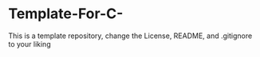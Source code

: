 # Template-For-C-
This is a template repository, change the License, README, and .gitignore to your liking
